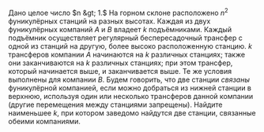Дано целое число $n &gt; 1.$ На горном склоне расположено $n^2$ фуникулёрных станций на разных высотах. Каждая из двух фуникулёрных компаний $A$ и $B$ владеет $k$ подъёмниками. Каждый подъёмник осуществляет регулярный беспересадочный трансфер с одной из станций на другую, более высоко расположенную станцию. $k$ трансферов компании $A$ начинаются на $k$ различных станциях; также они заканчиваются на $k$ различных станциях; при этом трансфер, который начинается выше, и заканчивается выше. Те же условия выполнены для компании $B$. Будем говорить, что две станции <i>связаны</i> фуникулёрной компанией, если можно добраться из нижней станции в верхнюю, используя один или несколько трансферов данной компании (другие перемещения между станциями запрещены). Найдите наименьшее $k,$ при котором заведомо найдутся две станции, связанные обеими компаниями.